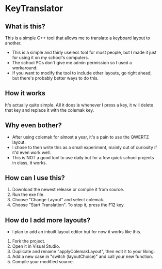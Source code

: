 # KeyTranslator
## What is this?
This is a simple C++ tool that allows me to translate a keyboard layout to another.

* This is a simple and fairly useless tool for most people, but I made it just for using it on my school's computers.
* The school PCs don't give me admin permission so I used a workaround.
* If you want to modify the tool to include other layouts, go right ahead, but there's probably better ways to do this.

## How it works
It's actually quite simple. All it does is whenever I press a key, it will delete that key and replace it with the colemak key.

## Why even bother?
* After using colemak for almost a year, it's a pain to use the QWERTZ layout.
* I chose to then write this as a small experiment, mainly out of curiosity if it'd even work well.
* This is NOT a good tool to use daily but for a few quick school projects in class, it works.

## How can I use this?
1. Download the newest release or compile it from source.
2. Run the exe file.
3. Choose "Change Layout" and select colemak.
4. Choose "Start Translation".
To stop it, press the F12 key.

## How do I add more layouts?
* I plan to add an inbuilt layout editor but for now it works like this.
1. Fork the project.
2. Open it in Visual Studio.
3. Duplicate and rename "applyColemakLayout", then edit it to your liking.
4. Add a new case in "switch (layoutChoice)" and call your new function.
5. Compile your modified source.
